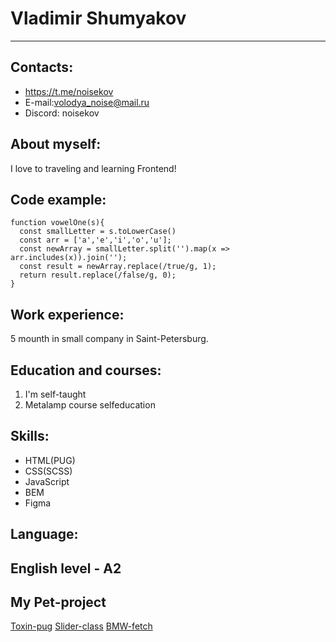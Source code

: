 # Vladimir Shumyakov
---
## Contacts:

* https://t.me/noisekov
* E-mail:volodya_noise@mail.ru
* Discord: noisekov

## About myself:
I love to traveling and learning Frontend!

## Code example:
```
function vowelOne(s){
  const smallLetter = s.toLowerCase()
  const arr = ['a','e','i','o','u'];
  const newArray = smallLetter.split('').map(x => arr.includes(x)).join('');
  const result = newArray.replace(/true/g, 1);
  return result.replace(/false/g, 0);
}
```

## Work experience: 
5 mounth in small company in Saint-Petersburg.

## Education and courses:
1. I'm self-taught
2. Metalamp course selfeducation

## Skills:

* HTML(PUG)
* CSS(SCSS)
* JavaScript
* BEM
* Figma

## Language:
English level - A2
---

## My Pet-project
[Toxin-pug](https://noisekov.github.io/Toxin/)
[Slider-class](https://noisekov.github.io/custom-slider/)
[BMW-fetch](https://noisekov.github.io/test-fetch-vpn/)
